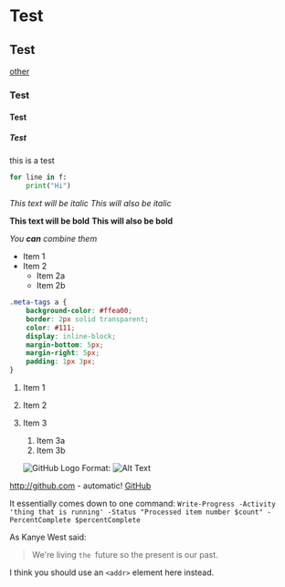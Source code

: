 <!--- META
title=Test Page
header_image=macos.jpg
publish_date=20201016
author=techbitsio
-->

# Test

## Test

[other](/20201028-example.html)

### Test

#### Test

##### Test

this is a test

```python
for line in f:
    print("Hi")
```

*This text will be italic*
_This will also be italic_

**This text will be bold**
__This will also be bold__

_You **can** combine them_

* Item 1
* Item 2
  * Item 2a
  * Item 2b
  
```css
.meta-tags a {
    background-color: #ffea00;
    border: 2px solid transparent;
    color: #111;
    display: inline-block;
    margin-bottom: 5px;
    margin-right: 5px;
    padding: 1px 3px;
}
```

1. Item 1
1. Item 2
1. Item 3
   1. Item 3a
   1. Item 3b
   
   ![GitHub Logo](/images/logo.png)
Format: ![Alt Text](url)

http://github.com - automatic!
[GitHub](http://github.com)

It essentially comes down to one command: `Write-Progress -Activity 'thing that is running' -Status "Processed item number $count" -PercentComplete $percentComplete`

As Kanye West said:

> We're living `the `future so
> the present is our past.

I think you should use an
`<addr>` element here instead.
